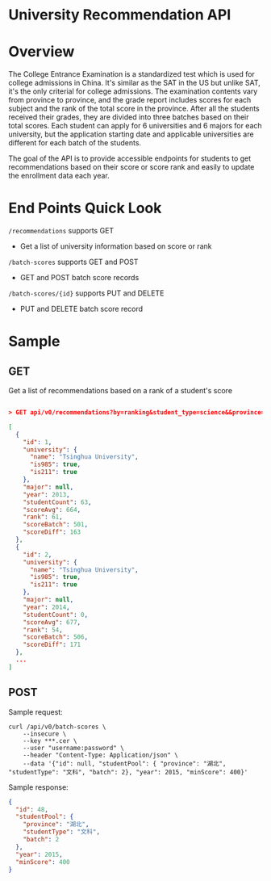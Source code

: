 # University Recommendation API

# Overview

The College Entrance Examination is a standardized test  which is used for college admissions in China. It's similar as the SAT in the US but unlike SAT, it's the only criterial for college admissions. The examination contents vary from province to province, and the grade report includes scores for each subject and the rank of the total score in the province. After all the students received their grades, they are divided into three batches based on their total scores. Each student can apply for 6 universities and 6 majors for each university, but the application starting date and applicable universities are different for each batch of the students.

The goal of the API is to provide accessible endpoints for students to get recommendations based on their score or score rank and easily to update the enrollment data each year.

# End Points Quick Look

 `/recommendations` supports GET
 + Get a list of university information based on score or rank

 `/batch-scores` supports GET and POST
 + GET and POST batch score records

 `/batch-scores/{id}` supports PUT and DELETE
 + PUT and DELETE batch score record

# Sample

## GET

Get a list of recommendations based on a rank of a student's score

```json

> GET api/v0/recommendations?by=ranking&student_type=science&&province=fujian&&batch=1&lower_limit=0&upper_limit=1000&language=en

[
  {
    "id": 1,
    "university": {
      "name": "Tsinghua University",
      "is985": true,
      "is211": true
    },
    "major": null,
    "year": 2013,
    "studentCount": 63,
    "scoreAvg": 664,
    "rank": 61,
    "scoreBatch": 501,
    "scoreDiff": 163
  },
  {
    "id": 2,
    "university": {
      "name": "Tsinghua University",
      "is985": true,
      "is211": true
    },
    "major": null,
    "year": 2014,
    "studentCount": 0,
    "scoreAvg": 677,
    "rank": 54,
    "scoreBatch": 506,
    "scoreDiff": 171
  },
  ...
]
```

## POST

Sample request:

```
curl /api/v0/batch-scores \
    --insecure \
    --key ***.cer \
    --user "username:password" \
    --header "Content-Type: Application/json" \
    --data '{"id": null, "studentPool": { "province": "湖北", "studentType": "文科", "batch": 2}, "year": 2015, "minScore": 400}'
```

Sample response:

```json
{
  "id": 48,
  "studentPool": {
    "province": "湖北",
    "studentType": "文科",
    "batch": 2
  },
  "year": 2015,
  "minScore": 400
}
```
